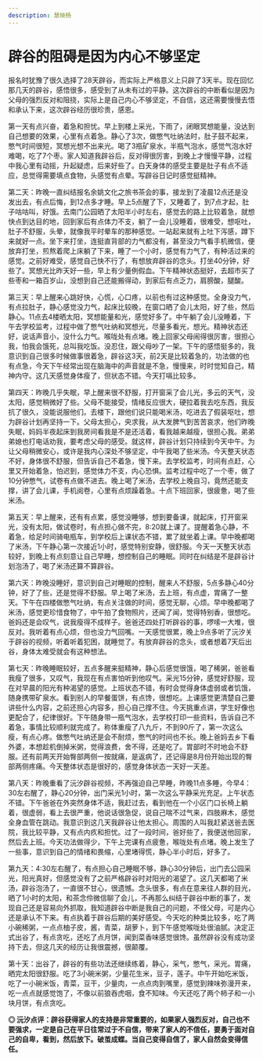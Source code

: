```yaml
---
description: 慧晓杨
---
```


# 辟谷的阻碍是因为内心不够坚定

报名时犹豫了很久选择了28天辟谷，而实际上严格意义上只辟了3天半。现在回忆那几天的辟谷，感悟很多，感受到了从未有过的平静。这次辟谷的中断看似是因为父母的强烈反对和阻挠，实际上是自己内心不够坚定，不自信，这还需要慢慢去悟和承认下来，这次辟谷经历很珍贵，感恩。

第一天有点兴奋，着急和担忧。早上到楼上采光，下雨了，闭眼冥想能量，没达到自己想要的效果，心里有点着急。静心了3次，做憋气吐纳法时，肚子鼓不起来，憋气时间很短，冥想光想不出来光。喝了3瓶矿泉水，半瓶气泡水，感觉气泡水好难喝，吃了7个枣。家人知道我辟谷后，反对得很厉害，到晚上才慢慢平静，过程中我心里有动摇，升起疑虑，后来好些了。白天身体的感受主要是肚子有点不适应，总觉得需要填点食物，头感觉有点晕。写辟谷日记时感觉挺精神。

第二天：昨晚一直纠结报名余姚文化之旅书茶会的事，接龙到了凌晨12点还是没发出去，有点后悔，到12点多才睡。早上5点醒了下，又睡着了，到7点才起，肚子咕咕叫，好饿。去南门公园晒了太阳半小时左右，感觉去的路上比较着急，就想快点到达目的地，回到家后有点体力不支，躺了一会儿没睡着，很难受，想呕吐，肚子不舒服，头晕，就像我平时晕车的那种感觉。一站起来就有上吐下泻感，蹲下来就好一点。坐下来打坐，连挺直背部的力气都没有，甚至没力气看手机微信，便放弃打坐，煎熬着爬上床躺了下来，睡了一个小时，感觉有力气了，有种活过来的感觉。之前好难受，感觉自己快不行了，有想放弃辟谷的念头。打坐40分钟，好些了。冥想光比昨天好一些，早上有少量例假血。下午精神状态挺好，去超市买了些枣和一箱百岁山，没想到自己还能搬得动，到家后有点乏力，肩膀酸，腿酸。

第三天：早上醒来心跳好快，心慌，心口疼，以前也有过这种感觉。全身没力气，有点拉肚子，静心感觉没力气，起床比较晚，在窗口晒了会儿太阳，好了些，然后静心。11点去4楼晒太阳，冥想能量和光，感觉好多了。中午躺了会儿没睡着，下午去学校监考，过程中做了憋气吐纳和冥想光，尽量多看光，想光。精神状态还好，说话声音小，没什么力气。喉咙处有点堵。晚上回家父母闹得很厉害，很担心我，怕我会饿死，总叫我吃饭。没忍住，跟父母吵了一架。下午的感悟挺多的，我意识到自己很多时候做事很着急，辟谷这3天，前2天是比较着急的，功法做的也有点急，今天下午经常出现在脑海中的声音就是不急，慢慢来，时时觉知自己，精神内守。这几天感觉身体瘦了，但状态不错。今天打嗝比较多。

第四天：昨晚几乎失眠，早上醒来很不舒服，打开窗采了会儿光，多云的天气，没太阳，感觉稍微好了些。父母不能接受，情绪反应很大，硬拉着我去吃东西，我反抗了很久，没能说服他们。去楼下，跟他们说只能喝米汤，吃进去了假装呕吐，想为辟谷计划再坚持一下。父母太担心，央求我，从大发脾气到苦苦哀求，他们昨晚失眠，妈妈半夜起床到我房间看我是不是还活着，看我越来越瘦，很担心我。弟弟弟媳也打电话劝我，要考虑父母的感受。就这样，辟谷计划只持续到今天中午。为让父母稍微安心，或许是我内心深处不够坚定，中午我喝了些米汤。今天整天状态不好，身体很不舒服，但告诉自己不着急，慢下来。去学校监考，时间有点赶，心里又开始着急，怕迟到，感觉体力不支，内心恐惧。监考过程中吃了一个枣，做了10分钟憋气，试卷有点做不进去。晚上喝了米汤，去学校上晚自习，竟然还能支撑，讲了会儿课，手机阅卷，心里有点烦躁着急。十点下班回家，很疲惫，喝了些米汤。

第五天：早上醒来，还有有点累，感觉没睡够，想到要备课，就起床，打开窗采光，没有太阳，做试卷时，有点担心做不完，8:20就上课了。提醒着急心静，不着急，给足时间骑电瓶车，到学校后上课状态不错，累了就坐着上课。早中晚都喝了米汤，下午静心第一次接近1小时，感觉特别安静，很舒服。今天一天整天状态较好，到晚上有点刻意让自己早睡，想控制自己的睡眠。同时在纠结是不是辟谷计划泡汤了，喝了米汤还算不算辟谷。

第六天：昨晚没睡好，意识到自己对睡眠的控制，醒来人不舒服，5点多静心40分钟，好了了些，还是觉得不舒服。早上喝了米汤，去上班，有点虚，胃痛了一整天。下午在四楼做憋气吐纳，有点关注做的时间，感觉无聊，心烦。早中晚都喝了米汤，感觉更珍惜食物了，中午拍了食物照片，还闻了闻，觉得特别香，很想吃。爸妈还是会叹气，说我瘦得不成样子。爸爸还四处打听辟谷的事，啰嗦一大堆，很反对。我听着有点心烦，但也没力气回嘴。一天感觉很累，晚上9点多听了沅汐关于辟谷的视频，听着听着犯困，就睡觉了。有放弃辟谷的念头，或者想着7天后出谷，身体太难受就会有这种想法。

第七天：昨晚睡眠较好，五点多醒来挺精神，静心后感觉很饿，喝了稀粥，爸爸看我瘦了很多，又叹气，我现在有点害怕听到他叹气。采光15分钟，感觉好舒服，现在对早晨的阳光有种渴望的感觉。上班状态不错，有时会觉得身体虚弱或者饥饿，随身携带矿泉水。看到别人的早餐蛋饼，有点馋，很想吃。上课感觉更清楚自己要讲些什么内容，之前还担心内容多，担心自己撑不住。今天挑重点讲，学生好像也更配合了，纪律很好。下午随身带一瓶气泡水，去学校打印一些资料，告诉自己不着急，事情比较顺利就完成了。称体重瘦了八九斤，不到90斤了，第一次这么瘦，有点心疼。做憋气吐纳还是会不耐烦，憋气的时间也不长。晚上爸妈去乡下看外婆，本想趁机倒掉米粥，觉得浪费，舍不得，还是吃了。胃部时不时地会不舒服。还有前两天开始臀部两侧一按就痛，是返病了，还记得是8月份开始出现的臀部两侧疼痛。今天整体状态是很好的，感觉身体状态一天好一天差。

第八天：昨晚重看了沅汐辟谷视频，不再强迫自己早睡，昨晚11点多睡，今早4：30左右醒了，静心20分钟，出门采光1小时，第一次这么平静采光充足。上午状态不错。下午爸爸在外突然身体不适，我赶过去，看到他在一个小区门口长椅上躺着，很虚弱，看上去很严重，他说话很急促，说自己喘不过气来，四肢麻木，感觉全身血管在跳动。我意识到这几天我辟谷让他太担心。周围的人叫我赶紧送爸去医院，我比较平静，又有点内疚和担忧。过了一段时间，爸好些了，我便送他回家，然后去上班。今天功法做得少，下午上完课有点疲惫，喉咙处有点堵。晚上发生了一些事，意识到自己的情绪和畏缩，心里堵得慌，静心半小时后，好多了。

第九天：4:30左右醒了，有点担心自己睡眠不够，静心30分钟后，出门去公园采光，阳光真好，但感觉没有了之前严格辟谷时对阳光的渴望了。这几天都喝了米汤，辟谷泡汤了，一直很不甘心，很遗憾。念头很多，有点在意来往人群的目光，晒了1小时的太阳，和茶念伶微信聊了会儿，不再那么纠结于辟谷中断的事了，发现自己还是容易向外抓取，我知道辟谷中断是我自己的问题，不怪父母，可是内心还是承认不下来。有点执着于辟谷后期的美好感受。今天吃的种类比较多，吃了两小碗稀粥，一点点柚子皮，酱，青菜，胡萝卜，到下午感觉喉咙处很油腻。决定正式出谷了，有点贪吃，还吃了点月饼，闻到菜香味感觉很馋。虽然辟谷没有成功坚持下去，但这几天的经历让我很震撼，很颠覆。

第十天：出谷了，辟谷的有些功法还继续练着，静心，采气，憋气，采光。胃痛，晒完太阳很舒服。吃了3小碗米粥，少量花生米，豆子，莲子。中午开始吃米饭，吃了一小碗米饭，青菜，豆干，少量肉，一点点肉到嘴里，感觉到辣味弥漫开来，吃一点点就感觉饱了，不像以前狼吞虎咽，食不知味。今天还吃了两个柿子和一小块月饼，有点贪吃。

**◎ 沅汐点评：辟谷获得家人的支持是非常重要的，如果家人强烈反对，自己也不要强求，一定是自己在平日往常过于不自信，带来了家人的不信任，要勇于面对自己的自卑，看到，然后放下。破茧成蝶。当自己变得自信了，家人自然会变得信任。**

